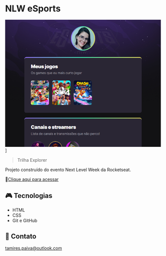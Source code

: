 # NLW eSports

![preview](./.github/preview.png)]

> Trilha Explorer

Projeto construído do evento Next Level Week da Rocketseat.

🔗[Clique aqui para acessar](https://tamireespaiva.github.io/NLW-Esportes/)

## 🎮 Tecnologias 

- HTML
- CSS
- Git e GitHub

## 📱 Contato

tamires.paiva@outlook.com

